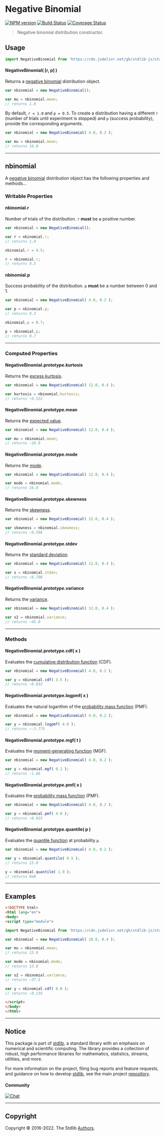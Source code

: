 <!--

@license Apache-2.0

Copyright (c) 2018 The Stdlib Authors.

Licensed under the Apache License, Version 2.0 (the "License");
you may not use this file except in compliance with the License.
You may obtain a copy of the License at

   http://www.apache.org/licenses/LICENSE-2.0

Unless required by applicable law or agreed to in writing, software
distributed under the License is distributed on an "AS IS" BASIS,
WITHOUT WARRANTIES OR CONDITIONS OF ANY KIND, either express or implied.
See the License for the specific language governing permissions and
limitations under the License.

-->

# Negative Binomial

[![NPM version][npm-image]][npm-url] [![Build Status][test-image]][test-url] [![Coverage Status][coverage-image]][coverage-url] <!-- [![dependencies][dependencies-image]][dependencies-url] -->

> Negative binomial distribution constructor.

<!-- Section to include introductory text. Make sure to keep an empty line after the intro `section` element and another before the `/section` close. -->

<section class="intro">

</section>

<!-- /.intro -->

<!-- Package usage documentation. -->



<section class="usage">

## Usage

```javascript
import NegativeBinomial from 'https://cdn.jsdelivr.net/gh/stdlib-js/stats-base-dists-negative-binomial-ctor@esm/index.mjs';
```

#### NegativeBinomial( \[r, p] )

Returns a [negative binomial][negative-binomial-distribution] distribution object.

```javascript
var nbinomial = new NegativeBinomial();

var mu = nbinomial.mean;
// returns 1.0
```

By default, `r = 1.0` and `p = 0.5`. To create a distribution having a different `r` (number of trials until experiment is stopped) and `p` (success probability), provide the corresponding arguments.

```javascript
var nbinomial = new NegativeBinomial( 4.0, 0.2 );

var mu = nbinomial.mean;
// returns 16.0
```

* * *

## nbinomial

A [negative binomial][negative-binomial-distribution] distribution object has the following properties and methods...

### Writable Properties

#### nbinomial.r

Number of trials of the distribution. `r` **must** be a positive number.

```javascript
var nbinomial = new NegativeBinomial();

var r = nbinomial.r;
// returns 1.0

nbinomial.r = 4.5;

r = nbinomial.r;
// returns 4.5
```

#### nbinomial.p

Success probability of the distribution. `p` **must** be a number between 0 and 1.

```javascript
var nbinomial = new NegativeBinomial( 4.0, 0.2 );

var p = nbinomial.p;
// returns 0.2

nbinomial.p = 0.7;

p = nbinomial.p;
// returns 0.7
```

* * *

### Computed Properties

#### NegativeBinomial.prototype.kurtosis

Returns the [excess kurtosis][kurtosis].

```javascript
var nbinomial = new NegativeBinomial( 12.0, 0.4 );

var kurtosis = nbinomial.kurtosis;
// returns ~0.522
```

#### NegativeBinomial.prototype.mean

Returns the [expected value][expected-value].

```javascript
var nbinomial = new NegativeBinomial( 12.0, 0.4 );

var mu = nbinomial.mean;
// returns ~18.0
```

#### NegativeBinomial.prototype.mode

Returns the [mode][mode].

```javascript
var nbinomial = new NegativeBinomial( 12.0, 0.4 );

var mode = nbinomial.mode;
// returns 16.0
```

#### NegativeBinomial.prototype.skewness

Returns the [skewness][skewness].

```javascript
var nbinomial = new NegativeBinomial( 12.0, 0.4 );

var skewness = nbinomial.skewness;
// returns ~0.596
```

#### NegativeBinomial.prototype.stdev

Returns the [standard deviation][standard-deviation].

```javascript
var nbinomial = new NegativeBinomial( 12.0, 0.4 );

var s = nbinomial.stdev;
// returns ~6.708
```

#### NegativeBinomial.prototype.variance

Returns the [variance][variance].

```javascript
var nbinomial = new NegativeBinomial( 12.0, 0.4 );

var s2 = nbinomial.variance;
// returns ~45.0
```

* * *

### Methods

#### NegativeBinomial.prototype.cdf( x )

Evaluates the [cumulative distribution function][cdf] (CDF).

```javascript
var nbinomial = new NegativeBinomial( 4.0, 0.2 );

var y = nbinomial.cdf( 3.5 );
// returns ~0.033
```

#### NegativeBinomial.prototype.logpmf( x )

Evaluates the natural logarithm of the [probability mass function][pmf] (PMF).

```javascript
var nbinomial = new NegativeBinomial( 4.0, 0.2 );

var y = nbinomial.logpmf( 4.0 );
// returns ~-3.775
```

#### NegativeBinomial.prototype.mgf( t )

Evaluates the [moment-generating function][mgf] (MGF).

```javascript
var nbinomial = new NegativeBinomial( 4.0, 0.2 );

var y = nbinomial.mgf( 0.1 );
// returns ~1.66
```

#### NegativeBinomial.prototype.pmf( x )

Evaluates the [probability mass function][pmf] (PMF).

```javascript
var nbinomial = new NegativeBinomial( 4.0, 0.2 );

var y = nbinomial.pmf( 4.0 );
// returns ~0.023
```

#### NegativeBinomial.prototype.quantile( p )

Evaluates the [quantile function][quantile-function] at probability `p`.

```javascript
var nbinomial = new NegativeBinomial( 4.0, 0.2 );

var y = nbinomial.quantile( 0.5 );
// returns 15.0

y = nbinomial.quantile( 1.9 );
// returns NaN
```

</section>

<!-- /.usage -->

<!-- Package usage notes. Make sure to keep an empty line after the `section` element and another before the `/section` close. -->

<section class="notes">

</section>

<!-- /.notes -->

<!-- Package usage examples. -->

* * *

<section class="examples">

## Examples

<!-- eslint no-undef: "error" -->

```html
<!DOCTYPE html>
<html lang="en">
<body>
<script type="module">

import NegativeBinomial from 'https://cdn.jsdelivr.net/gh/stdlib-js/stats-base-dists-negative-binomial-ctor@esm/index.mjs';

var nbinomial = new NegativeBinomial( 10.0, 0.4 );

var mu = nbinomial.mean;
// returns 15.0

var mode = nbinomial.mode;
// returns 13.0

var s2 = nbinomial.variance;
// returns ~37.5

var y = nbinomial.cdf( 8.0 );
// returns ~0.135

</script>
</body>
</html>
```

</section>

<!-- /.examples -->

<!-- Section to include cited references. If references are included, add a horizontal rule *before* the section. Make sure to keep an empty line after the `section` element and another before the `/section` close. -->

<section class="references">

</section>

<!-- /.references -->

<!-- Section for related `stdlib` packages. Do not manually edit this section, as it is automatically populated. -->

<section class="related">

</section>

<!-- /.related -->

<!-- Section for all links. Make sure to keep an empty line after the `section` element and another before the `/section` close. -->


<section class="main-repo" >

* * *

## Notice

This package is part of [stdlib][stdlib], a standard library with an emphasis on numerical and scientific computing. The library provides a collection of robust, high performance libraries for mathematics, statistics, streams, utilities, and more.

For more information on the project, filing bug reports and feature requests, and guidance on how to develop [stdlib][stdlib], see the main project [repository][stdlib].

#### Community

[![Chat][chat-image]][chat-url]

---

## Copyright

Copyright &copy; 2016-2022. The Stdlib [Authors][stdlib-authors].

</section>

<!-- /.stdlib -->

<!-- Section for all links. Make sure to keep an empty line after the `section` element and another before the `/section` close. -->

<section class="links">

[npm-image]: http://img.shields.io/npm/v/@stdlib/stats-base-dists-negative-binomial-ctor.svg
[npm-url]: https://npmjs.org/package/@stdlib/stats-base-dists-negative-binomial-ctor

[test-image]: https://github.com/stdlib-js/stats-base-dists-negative-binomial-ctor/actions/workflows/test.yml/badge.svg?branch=v0.0.8
[test-url]: https://github.com/stdlib-js/stats-base-dists-negative-binomial-ctor/actions/workflows/test.yml?query=branch:v0.0.8

[coverage-image]: https://img.shields.io/codecov/c/github/stdlib-js/stats-base-dists-negative-binomial-ctor/main.svg
[coverage-url]: https://codecov.io/github/stdlib-js/stats-base-dists-negative-binomial-ctor?branch=main

<!--

[dependencies-image]: https://img.shields.io/david/stdlib-js/stats-base-dists-negative-binomial-ctor.svg
[dependencies-url]: https://david-dm.org/stdlib-js/stats-base-dists-negative-binomial-ctor/main

-->

[chat-image]: https://img.shields.io/gitter/room/stdlib-js/stdlib.svg
[chat-url]: https://gitter.im/stdlib-js/stdlib/

[stdlib]: https://github.com/stdlib-js/stdlib

[stdlib-authors]: https://github.com/stdlib-js/stdlib/graphs/contributors

[umd]: https://github.com/umdjs/umd
[es-module]: https://developer.mozilla.org/en-US/docs/Web/JavaScript/Guide/Modules

[deno-url]: https://github.com/stdlib-js/stats-base-dists-negative-binomial-ctor/tree/deno
[umd-url]: https://github.com/stdlib-js/stats-base-dists-negative-binomial-ctor/tree/umd
[esm-url]: https://github.com/stdlib-js/stats-base-dists-negative-binomial-ctor/tree/esm
[branches-url]: https://github.com/stdlib-js/stats-base-dists-negative-binomial-ctor/blob/main/branches.md

[negative-binomial-distribution]: https://en.wikipedia.org/wiki/Negative_binomial_distribution

[cdf]: https://en.wikipedia.org/wiki/Cumulative_distribution_function

[mgf]: https://en.wikipedia.org/wiki/Moment-generating_function

[pmf]: https://en.wikipedia.org/wiki/Probability_mass_function

[quantile-function]: https://en.wikipedia.org/wiki/Quantile_function

[expected-value]: https://en.wikipedia.org/wiki/Expected_value

[kurtosis]: https://en.wikipedia.org/wiki/Kurtosis

[mode]: https://en.wikipedia.org/wiki/Mode_%28statistics%29

[skewness]: https://en.wikipedia.org/wiki/Skewness

[standard-deviation]: https://en.wikipedia.org/wiki/Standard_deviation

[variance]: https://en.wikipedia.org/wiki/Variance

</section>

<!-- /.links -->
